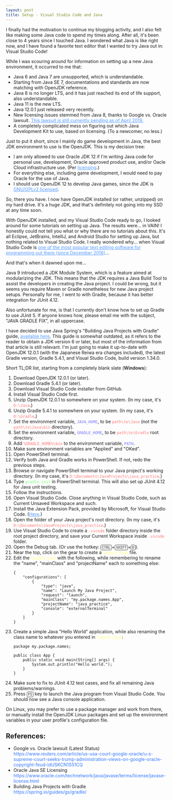 ```yaml
---
layout: post
title: Setup - Visual Studio Code and Java
---
```


<style type="text/css">
	a.myLinks {
		text-decoration: underline;
		color: #59f;
	}

	code.key {
		border: 1px solid #444; 
		background-color: #efefef; 
		color: #444; 
		border-radius: 4px; 
		padding: 1px 3px 1px 3px;
		font-size: 11px;
	}

	code.constant {
		color: #77f;
	}

	code.directory {
		color: #f77;
	}

	code.file {
		color: #ff7;
	}

	code.command {
		color: #7f7;
	}
</style>

I finally had the motivation to continue my blogging activity, and I also felt like making some Java code to spend my times along. After all, it's been close to 4 years since I touched Java. I wondered what Java is like right now, and I have found a favorite text editor that I wanted to try Java out in: Visual Studio Code!

While I was scouring around for information on setting up a new Java environment, it occurred to me that:

- Java 6 and Java 7 are unsupported, which is understandable.
- Starting from Java SE 7, documentations and standards are now matching with OpenJDK reference.
- Java 8 is no longer LTS, and it has just reached its end of life support, also understandable.
- Java 11 is the new LTS.
- Java 12.0.1 just released very recently.
- New licensing issues stemmed from Java 8, thanks to Google vs. Oracle lawsuit. <a href="https://www.reuters.com/article/us-usa-court-google-oracle/u-s-supreme-court-seeks-trump-administration-views-on-google-oracle-copyright-feud-idUSKCN1S51CQ" class="myLinks">This lawsuit is still currently pending as of April 2019.</a>
- A completely complicated mess on figuring out which Java Development Kit to use, based on licensing. (To a newcomer, no less.)

Just to put it short, since I mainly do game development in Java, the best JDK environment to use is the OpenJDK. This is my decision tree:

- I am only allowed to use Oracle JDK 12 if I'm writing Java code for personal use, development, Oracle approved product use, and/or Oacle Cloud infrastructure use. (Per <a href="https://www.oracle.com/technetwork/java/javase/terms/license/javase-license.html" class="myLinks">licensing</a>.) 
- For everything else, including game development, I would need to pay Oracle for the use of Java.
- I should use OpenJDK 12 to develop Java games, since the JDK is <a href="https://hg.openjdk.java.net/jdk/jdk/file/cb80f2adf35c/LICENSE" class="myLinks">GNU/GPLv2 licensed</a>.

So, there you have. I now have OpenJDK installed (or rather, unzipped) on my hard drive. It's a huge JDK, and that's definitely not going into my SSD at any time soon.

With OpenJDK installed, and my Visual Studio Code ready to go, I looked around for some tutorials on setting up Java. The results were... in VAIN! I honestly could not tell you what or why there are no tutorials about this. It's all Eclipse, JetBrains, IntelliJ, and Android Studio for setting up Java, but nothing related to Visual Studio Code. I really wondered why... when Visual Studio Code is <a href="https://triplebyte.com/blog/editor-report-the-rise-of-visual-studio-code" class="myLinks">one of the most popular text editing software for programming out there (since December 2018)</a>...

And that's when it dawned upon me...

Java 9 introduced a JDK Module System, which is a feature aimed at modularizing the JDK. This means that the JDK requires a Java Build Tool to assist the developers in creating the Java project. I could be wrong, but it seems you require Maven or Gradle nonetheless for new Java project setups. Personally for me, I went to with Gradle, because it has better integration for JUnit 4.12. 

Also unfortunate for me, is that I currently don't know how to set up Gradle to use JUnit 5. If anyone knows how, please email me with the subject, "JAVA GRADLE FIX", in all uppercase.

I have decided to use Java Spring's "Building Java Projects with Gradle" guide, <a href="https://spring.io/guides/gs/gradle/" class="myLinks">available here</a>. This guide is somewhat outdated, as it refers to the reader to obtain a JDK version 6 or later, but most of the information from that article is still relevant. I'm just going to make it up-to-date with OpenJDK 12.0.1 (with the Japanese Reiwa era changes included), the latest Gradle version, Gradle 5.4.1, and Visual Studio Code, build version 1.34.0.

Short TL;DR list, starting from a completely blank slate (<span style="font-weight: 600;">Windows</span>):

<!-- To insert code within an list item, one must insert empty newline before the codes, then add leading spaces/tabs to indent the codes, before finally ending the Markdown code block parsing by closing the parent container HTML tag without any leading spaces/tabs. This breaks HTML formatting, but this will fix Markdown's ambiguous handling of code blocks within HTML lists. -->

<ol>
	<li>Download OpenJDK 12.0.1 (or later).</li>
	<li>Download Gradle 5.4.1 (or later).</li>
	<li>Download Visual Studio Code installer from GitHub.</li>
	<li>Install Visual Studio Code first.</li>
	<li>Unzip OpenJDK 12.0.1 to somewhere on your system. (In my case, it's <code class="directory">D:\Java</code>.)</li>
	<li>Unzip Gradle 5.4.1 to somewhere on your system. (In my case, it's <code class="directory">D:\Gradle</code>.)</li>
	<li>Set the environment variable, <code class="constant">JAVA_HOME</code>, to be <code class="directory">path\to\Java</code> (not the <code class="directory">path\to\Java\bin</code> directory).</li>
	<li>Set the environment variable, <code class="constant">GRADLE_HOME</code>, to be <code class="directory">path\to\Gradle</code> root directory.</li>
	<li>Add <code class="directory">%GRADLE_HOME%\bin</code> to the environment variable, <code class="constant">PATH</code>.</li>
	<li>Make sure environment variables are "Applied" and "OKed".</li>
	<li>Open PowerShell terminal.</li>
	<li>Verify both Java and Gradle works in PowerShell. If not, redo the previous steps.</li>
	<li>Browse or navigate PowerShell terminal to your Java project's working directory. (In my case, it's <code class="directory">D:\Documents\JavaProjects\java_practice</code>.)</li>
	<li>Type <code class="command">gradle init</code> in PowerShell terminal. This will also set up JUnit 4.12 for Java unit testing.</li>
	<li>Follow the instructions.</li>
	<li>Open Visual Studio Code. Close anything in Visual Studio Code, such as Current Unsaved Workspace and such.</li>
	<li>Install the Java Extension Pack, provided by Microsoft, for Visual Studio Code. (<a href="https://marketplace.visualstudio.com/items?itemName=vscjava.vscode-java-pack" class="myLinks">Here</a>.)</li>
	<li>Open the folder of your Java project's root directory. (In my case, it's <code class="directory">D:\Documents\JavaProjects\java_practice</code>.)</li>
	<li>Use Visual Studio Code to create a <code class="directory">.vscode</code> folder directory inside the root project directory, and save your Current Workspace inside <code class="directory">.vscode</code> folder.</li>
	<li>Open the Debug tab. (Or use the hotkey: <code class="key">CTRL</code>+<code class="key">SHIFT</code>+<code class="key">D</code>).</li>
	<li>Near the top, click on the gear to create a <code class="file">launch.json</code> file.</li>
	<li>
		<div>
			<span>Edit the <code class="file">launch.json</code> with the following, while remembering to rename the "name", "mainClass" and "projectName" each to something else:</span>

    {
        "configurations": [
            {
                "type": "java",
                "name": "Launch My Java Project",
                "request": "launch",
                "mainClass": "my.package.names.App",
                "projectName": "java_practice",
                "console": "externalTerminal"
            }
        ]
    }
</div>
	</li>
	<li>
		<div>
			<span>Create a simple Java "Hello World" application, while also renaming the class name to whatever you entered in <code class="file">launch.json</code>:</span>
			
    package my.package.names;
    
    public class App {
        public static void main(String[] args) {
            System.out.println("Hello world.");
        }
    }
</div>
	</li>
	<li>Make sure to fix to JUnit 4.12 test cases, and fix all remaining Java problems/warnings.</li>
	<li>Press <code class="key">F5</code> key to launch the Java program from Visual Studio Code. You should now see a Java console application.</li>
</ol>

On Linux, you may prefer to use a package manager and work from there, or manually install the OpenJDK Linux packages and set up the environment variables in your user profile's configuration file.

<h2>References:</h2>
<ul>
	<li>
		<div>
			<span>Google vs. Oracle lawsuit (Latest Status)</span><br/>
			<span style="color: #37f">https://www.reuters.com/article/us-usa-court-google-oracle/u-s-supreme-court-seeks-trump-administration-views-on-google-oracle-copyright-feud-idUSKCN1S51CQ</span>
		</div>
	</li>
	<li>
		<div>
			<span>Oracle Java SE Licensing</span><br/>
			<span style="color: #37f">https://www.oracle.com/technetwork/java/javase/terms/license/javase-license.html</span>
		</div>
	</li>
	<li>
		<div>
			<span>Building Java Projects with Gradle</span><br/>
			<span style="color: #37f">https://spring.io/guides/gs/gradle/</span>
		</div>
	</li>
</ul>




